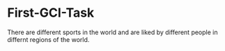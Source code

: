 # First-GCI-Task
There are different sports in the world and are liked by different people in differnt regions of the world.